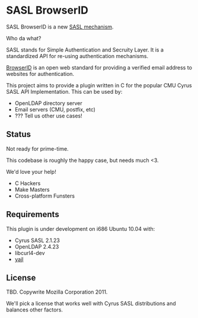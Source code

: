 # SASL BrowserID #
SASL BrowserID is a new [SASL mechanism](http://asg.web.cmu.edu/sasl/sasl-library.html).

Who da what?

SASL stands for Simple Authentication and Secruity Layer. It is a standardized API for re-using authentication mechanisms.

[BrowserID](https://browserid.org) is an open web standard for providing a verified email address to websites for authentication.

This project aims to provide a plugin written in C for the popular CMU Cyrus SASL API Implementation. This can be used by:
* OpenLDAP directory server
* Email servers (CMU, postfix, etc)
* ??? Tell us other use cases!

## Status ##
Not ready for prime-time.

This codebase is roughly the happy case, but needs much <3.

We'd love your help!

* C Hackers
* Make Masters
* Cross-platform Funsters

## Requirements ##
This plugin is under development on i686 Ubuntu 10.04 with:
* Cyrus SASL 2.1.23
* OpenLDAP 2.4.23
* libcurl4-dev
* [yajl](https://github.com/lloyd/yajl)

## License ##
TBD. Copywrite Mozilla Corporation 2011.

We'll pick a license that works well with Cyrus SASL distributions and balances other factors.